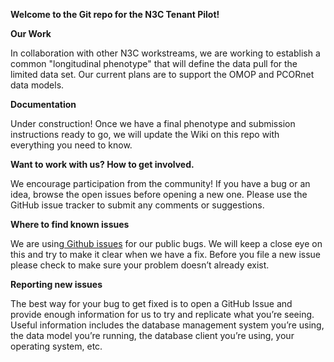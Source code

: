 <!-----
NEW: Your output is on the clipboard!

NEW: Check the "Supress top comment" to remove this info from the output.

Conversion time: 0.498 seconds.


Using this Markdown file:

1. Paste this output into your source file.
2. See the notes and action items below regarding this conversion run.
3. Check the rendered output (headings, lists, code blocks, tables) for proper
   formatting and use a linkchecker before you publish this page.

Conversion notes:

* Docs to Markdown version 1.0β23
* Wed May 13 2020 08:53:57 GMT-0700 (PDT)
* Source doc: Untitled document
----->


**Welcome to the Git repo for the N3C Tenant Pilot!**

**Our Work** 

In collaboration with other N3C workstreams, we are working to establish a common "longitudinal phenotype" that will define the data pull for the limited data set.  Our current plans are to support the OMOP and PCORnet data models.

**Documentation** 

Under construction! Once we have a final phenotype and submission instructions ready to go, we will update the Wiki on this repo with everything you need to know.

**Want to work with us? How to get involved.** 

We encourage participation from the community! If you have a bug or an idea, browse the open issues before opening a new one. Please use the GitHub issue tracker to submit any comments or suggestions.

**Where to find known issues**

We are using[ Github issues](https://github.com/National-COVID-Cohort-Collaborative/tenant-pilot/issues) for our public bugs. We will keep a close eye on this and try to make it clear when we have a fix. Before you file a new issue please check to make sure your problem doesn’t already exist.

**Reporting new issues**

The best way for your bug to get fixed is to open a GitHub Issue and provide enough information for us to try and replicate what you’re seeing. Useful information includes the database management system you’re using, the data model you’re running, the database client you’re using, your operating system, etc. 
